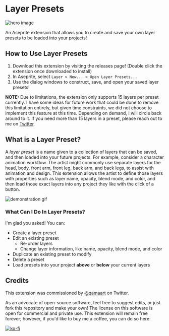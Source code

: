 # Layer Presets
![hero image](https://media.giphy.com/media/1WxqxVuAt4tU0dVexa/giphy.gif)

An Aseprite extension that allows you to create and save your own layer presets to be loaded into your projects!

## How to Use Layer Presets

1. Download this extension by visiting the releases page! (Double click the extension once downloaded to install)
2. In Aseprite, select `Layer > New... > Open Layer Presets...`
3. Use the dialog windows to construct, save, and open your saved layer presets!

**NOTE:** Due to limitations, the extension only supports 15 layers per preset currently. I have some ideas for future work that could be done to remove this limitation entirely, but given time constraints, we did not choose to implement this feature at this time. Depending on demand, I will circle back around to it. If you need more than 15 layers in a preset, please reach out to me on [Twitter](https://twitter.com/fletchmakes).

## What is a Layer Preset?

A _layer preset_ is a name given to a collection of layers that can be saved, and then loaded into your future projects. For example, consider a character animation workflow. The artist might commonly use separate layers for the head, body, front arm, front leg, back arm, and back legs, to assist with animation and design. This extension allows the artist to define those layers with properties such as layer name, opacity, blend mode, and color, and then load those exact layers into any project they like with the click of a button.

![demonstration gif](https://media.giphy.com/media/NYAfqebpXSnYnO7sjG/giphy-downsized-large.gif)

### What Can I Do In Layer Presets?

I'm glad you asked! You can:
* Create a layer preset
* Edit an existing preset
    * Re-order layers
    * Change layer information, like name, opacity, blend mode, and color
* Duplicate an existing preset to modify
* Delete a preset
* Load presets into your project **above** or **below** your current layers

## Credits

This extension was commissioned by [@qamaart](https://twitter.com/qamaart) on Twitter.

As an advocate of open-source software, feel free to suggest edits, or just fork this repository and make your own! The license on this software is open for commercial and private use. This extension will remain free forever; however, if you'd like to buy me a coffee, you can do so here: 

[![ko-fi](https://ko-fi.com/img/githubbutton_sm.svg)](https://ko-fi.com/L3L766S5F)